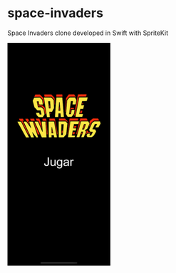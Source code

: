 # space-invaders

Space Invaders clone developed in Swift with SpriteKit

<p><img src="https://github.com/ArtCC/space-invaders/blob/main/screenshots/SpaceInvaders.gif"></p>
